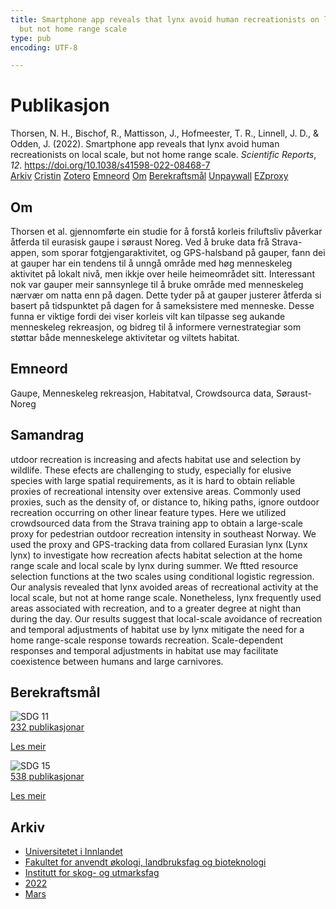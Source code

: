 ```yaml
---
title: Smartphone app reveals that lynx avoid human recreationists on local scale,
  but not home range scale
type: pub
encoding: UTF-8

---
```

<h1>Publikasjon</h1>
<article id="csl-bib-container-7R8V56IM" class="csl-bib-container">
  <div class="csl-bib-body"> <div class="csl-entry">Thorsen, N. H., Bischof, R., Mattisson, J., Hofmeester, T. R., Linnell, J. D., &#38; Odden, J. (2022). Smartphone app reveals that lynx avoid human recreationists on local scale, but not home range scale. <i>Scientific Reports</i>, <i>12</i>. <a href="https://doi.org/10.1038/s41598-022-08468-7">https://doi.org/10.1038/s41598-022-08468-7</a></div> </div>
  <div class="csl-bib-buttons">
    <a href="#taxonomy-article-7R8V56IM" alt="archive" class="csl-bib-button">Arkiv</a>
    <a href="https://app.cristin.no/results/show.jsf?id=2011659" alt="Cristin" class="csl-bib-button">Cristin</a>
    <a href="http://zotero.org/groups/5881554/items/7R8V56IM" alt="Zotero" class="csl-bib-button">Zotero</a>
    <a href="#keywords-article-7R8V56IM" alt="keywords" class="csl-bib-button">Emneord</a>
    <a href="#about-article-7R8V56IM" alt="about_pub" class="csl-bib-button">Om</a>
    <a href="#sdg-article-7R8V56IM" alt="sdg" class="csl-bib-button">Berekraftsmål</a>
    <a href="https://www.nature.com/articles/s41598-022-08468-7.pdf" alt="Unpaywall" class="csl-bib-button">Unpaywall</a>
    <a href="https://www.nature.com/articles/s41598-022-08468-7.pdf" alt="EZproxy" class="csl-bib-button">EZproxy</a>
  </div>
  <div id="csl-bib-meta-container-7R8V56IM"></div>
</article>
<div id="csl-bib-meta-7R8V56IM" class="csl-bib-meta">
  <article id="about-article-7R8V56IM" class="about_pub-article">
    <h1>Om</h1>
    Thorsen et al. gjennomførte ein studie for å forstå korleis friluftsliv påverkar åtferda til eurasisk gaupe i søraust Noreg. Ved å bruke data frå Strava-appen, som sporar fotgjengaraktivitet, og GPS-halsband på gauper, fann dei at gauper har ein tendens til å unngå område med høg menneskeleg aktivitet på lokalt nivå, men ikkje over heile heimeområdet sitt. Interessant nok var gauper meir sannsynlege til å bruke område med menneskeleg nærvær om natta enn på dagen. Dette tyder på at gauper justerer åtferda si basert på tidspunktet på dagen for å sameksistere med menneske. Desse funna er viktige fordi dei viser korleis vilt kan tilpasse seg aukande menneskeleg rekreasjon, og bidreg til å informere vernestrategiar som støttar både menneskelege aktivitetar og viltets habitat.
  </article>
  <article id="keywords-article-7R8V56IM" class="keywords-article">
    <h1>Emneord</h1>
    Gaupe, Menneskeleg rekreasjon, Habitatval, Crowdsourca data, Søraust-Noreg
  </article>
  <article id="abstract-article-7R8V56IM" class="abstract-article">
    <h1>Samandrag</h1>
    utdoor recreation is increasing and afects habitat use and selection by wildlife. These efects are  
challenging to study, especially for elusive species with large spatial requirements, as it is hard to  
obtain reliable proxies of recreational intensity over extensive areas. Commonly used proxies, such as  
the density of, or distance to, hiking paths, ignore outdoor recreation occurring on other linear feature  
types. Here we utilized crowdsourced data from the Strava training app to obtain a large-scale proxy  
for pedestrian outdoor recreation intensity in southeast Norway. We used the proxy and GPS-tracking  
data from collared Eurasian lynx (Lynx lynx) to investigate how recreation afects habitat selection at  
the home range scale and local scale by lynx during summer. We ftted resource selection functions at  
the two scales using conditional logistic regression. Our analysis revealed that lynx avoided areas of  
recreational activity at the local scale, but not at home range scale. Nonetheless, lynx frequently used  
areas associated with recreation, and to a greater degree at night than during the day. Our results  
suggest that local-scale avoidance of recreation and temporal adjustments of habitat use by lynx  
mitigate the need for a home range-scale response towards recreation. Scale-dependent responses  
and temporal adjustments in habitat use may facilitate coexistence between humans and large  
carnivores.
  </article>
  <article id="sdg-article-7R8V56IM" class="sdg-article">
    <h1>Berekraftsmål</h1>
    <div class="sdg-container"><div id="sdg11" class="sdg">
        <img src="{{< params subfolder >}}images/sdg/sdg11_nn.png" class="image" alt="SDG 11">
        <div class="sdg-overlay">
          <a href="{{< params subfolder >}}nn/archive/?sdg=11#archive" class="sdg-publication-count"><span>232</span> publikasjonar</a>
          <p><a href="https://fn.no/om-fn/fns-baerekraftsmaal/baerekraftige-byer-og-lokalsamfunn?lang=nno-NO" class="sdg-read-more">Les meir</a></p>
        </div>
      </div> <div id="sdg15" class="sdg">
        <img src="{{< params subfolder >}}images/sdg/sdg15_nn.png" class="image" alt="SDG 15">
        <div class="sdg-overlay">
          <a href="{{< params subfolder >}}nn/archive/?sdg=15#archive" class="sdg-publication-count"><span>538</span> publikasjonar</a>
          <p><a href="https://fn.no/om-fn/fns-baerekraftsmaal/livet-paa-land?lang=nno-NO" class="sdg-read-more">Les meir</a></p>
        </div>
      </div></div>
  </article>
  <article id="taxonomy-article-7R8V56IM" class="taxonomy-article">
    <h1>Arkiv</h1>
    <ul>
      <li><a href="{{< params subfolder >}}nn/archive/?key=3DCRN523">Universitetet i Innlandet</a></li>
      <li><a href="{{< params subfolder >}}nn/archive/?key=T77LXH6D">Fakultet for anvendt økologi, landbruksfag og bioteknologi</a></li>
      <li><a href="{{< params subfolder >}}nn/archive/?key=7TRARPE3">Institutt for skog- og utmarksfag</a></li>
      <li><a href="{{< params subfolder >}}nn/archive/?key=H9K9UC39">2022</a></li>
      <li><a href="{{< params subfolder >}}nn/archive/?key=4KAXF4JD">Mars</a></li>
    </ul>
  </article>
</div>

